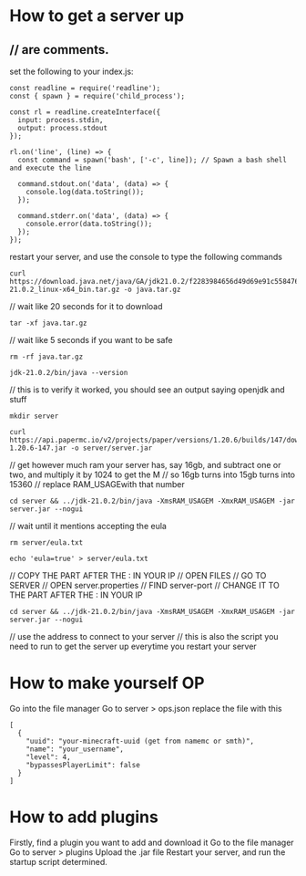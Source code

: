 # How to get a server up
## // are comments.
set the following to your index.js:

```
const readline = require('readline');
const { spawn } = require('child_process');

const rl = readline.createInterface({
  input: process.stdin,
  output: process.stdout
});

rl.on('line', (line) => {
  const command = spawn('bash', ['-c', line]); // Spawn a bash shell and execute the line

  command.stdout.on('data', (data) => {
    console.log(data.toString());
  });

  command.stderr.on('data', (data) => {
    console.error(data.toString());
  });
});
```


restart your server, and use the console to type the following commands

```
curl https://download.java.net/java/GA/jdk21.0.2/f2283984656d49d69e91c558476027ac/13/GPL/openjdk-21.0.2_linux-x64_bin.tar.gz -o java.tar.gz
```
// wait like 20 seconds for it to download
```
tar -xf java.tar.gz
```
// wait like 5 seconds if you want to be safe

```
rm -rf java.tar.gz
```
```
jdk-21.0.2/bin/java --version
```
// this is to verify it worked, you should see an output saying openjdk and stuff
```
mkdir server
```
```
curl https://api.papermc.io/v2/projects/paper/versions/1.20.6/builds/147/downloads/paper-1.20.6-147.jar -o server/server.jar
```
// get however much ram your server has, say 16gb, and subtract one or two, and multiply it by 1024 to get the M
// so 16gb turns into 15gb turns into 15360
// replace RAM_USAGEwith that number
```
cd server && ../jdk-21.0.2/bin/java -XmsRAM_USAGEM -XmxRAM_USAGEM -jar server.jar --nogui
```
// wait until it mentions accepting the eula
```
rm server/eula.txt
```
```
echo 'eula=true' > server/eula.txt
```

// COPY THE PART AFTER THE : IN YOUR IP
// OPEN FILES
// GO TO SERVER
// OPEN server.properties
// FIND server-port
// CHANGE IT TO THE PART AFTER THE : IN YOUR IP
```
cd server && ../jdk-21.0.2/bin/java -XmsRAM_USAGEM -XmxRAM_USAGEM -jar server.jar --nogui
```
// use the address to connect to your server
// this is also the script you need to run to get the server up everytime you restart your server


# How to make yourself OP
Go into the file manager
Go to server > ops.json
replace the file with this
```
[
  {
    "uuid": "your-minecraft-uuid (get from namemc or smth)",
    "name": "your_username",
    "level": 4,
    "bypassesPlayerLimit": false
  }
]
```

# How to add plugins
Firstly, find a plugin you want to add and download it
Go to the file manager
Go to server > plugins
Upload the .jar file
Restart your server, and run the startup script determined.

